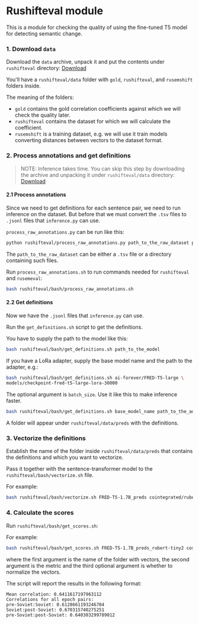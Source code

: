 # Rushifteval module

This is a module for checking the quality of using the fine-tuned T5 model for
detecting semantic change.

### 1. Download `data`

Download the `data` archive, unpack it and put the contents under `rushifteval` directory:
[Download](https://github.com/tatarinovst2/work-definition-modeling/issues/21)

You'll have a `rushifteval/data` folder with `gold`, `rushifteval`, and `rusemshift` folders
inside.

The meaning of the folders:

- `gold` contains the gold correlation coefficients against which we will check the quality later.
- `rushifteval` contains the dataset for which we will calculate the coefficient.
- `rusemshift` is a training dataset, e.g. we will use it train models converting distances
between vectors to the dataset format.

### 2. Process annotations and get definitions

> NOTE: Inference takes time.
> You can skip this step by downloading the archive and
> unpacking it under `rushifteval/data` directory:
> [Download](https://github.com/tatarinovst2/work-definition-modeling/issues/22)

#### 2.1 Process annotations

Since we need to get definitions for each sentence pair, we need to run inference on the dataset.
But before that we must convert the `.tsv` files to `.jsonl` files that `inference.py` can use.

`process_raw_annotations.py` can be run like this:

```bash
python rushifteval/process_raw_annotations.py path_to_the_raw_dataset path_to_the_new_dataset
```

The `path_to_the_raw_dataset` can be either a `.tsv` file or a directory containing such files.

Run `process_raw_annotations.sh` to run commands needed for `rushifteval` and `rusemeval`:

```bash
bash rushifteval/bash/process_raw_annotations.sh
```

#### 2.2 Get definitions

Now we have the `.jsonl` files that `inference.py` can use.

Run the `get_definitions.sh` script to get the definitions.

You have to supply the path to the model like this:

```bash
bash rushifteval/bash/get_definitions.sh path_to_the_model
```

If you have a LoRa adapter, supply the base model name and the path to the adapter, e.g.:

```bash
bash rushifteval/bash/get_definitions.sh ai-forever/FRED-T5-large \
models/checkpoint-fred-t5-large-lora-30000
```

The optional argument is `batch_size`. Use it like this to make inference faster.

```bash
bash rushifteval/bash/get_definitions.sh base_model_name path_to_the_adapter --batch_size 16
```

A folder will appear under `rushifteval/data/preds` with the definitions.

### 3. Vectorize the definitions

Establish the name of the folder inside `rushifteval/data/preds` that contains the definitions
and which you want to vectorize.

Pass it together with the sentence-transformer model to the `rushifteval/bash/vectorize.sh` file.

For example:

```bash
bash rushifteval/bash/vectorize.sh FRED-T5-1.7B_preds cointegrated/rubert-tiny2
```

### 4. Calculate the scores

Run `rushifteval/bash/get_scores.sh`:

For example:

```bash
bash rushifteval/bash/get_scores.sh FRED-T5-1.7B_preds_rubert-tiny2 cosine --normalize
```

where the first argument is the name of the folder with vectors, the second
argument is the metric and the third optional argument is whether to
normalize the vectors.

The script will report the results in the following format:

```
Mean correlation: 0.6411617197963112
Correlations for all epoch pairs:
pre-Soviet:Soviet: 0.6128661193246704
Soviet:post-Soviet: 0.670315740275251
pre-Soviet:post-Soviet: 0.640303299789012
```
